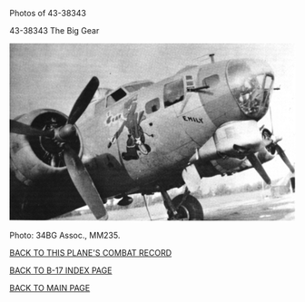 
Photos of 43-38343






 




43-38343 The Big Gear  
  

![](43-38343a.jpg)  

Photo: 34BG Assoc., MM235.  
  

[BACK TO THIS PLANE'S COMBAT RECORD](../b17s/43-38343.md)  

[BACK TO B-17 INDEX PAGE](../000b17s.md)  

[BACK TO MAIN PAGE](../index.md)


